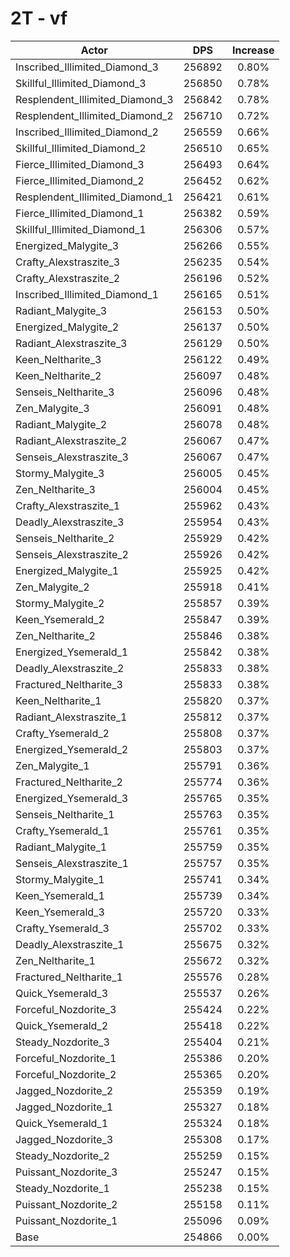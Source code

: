# 2T - vf
| Actor | DPS | Increase |
|---|:---:|:---:|
|Inscribed_Illimited_Diamond_3|256892|0.80%|
|Skillful_Illimited_Diamond_3|256850|0.78%|
|Resplendent_Illimited_Diamond_3|256842|0.78%|
|Resplendent_Illimited_Diamond_2|256710|0.72%|
|Inscribed_Illimited_Diamond_2|256559|0.66%|
|Skillful_Illimited_Diamond_2|256510|0.65%|
|Fierce_Illimited_Diamond_3|256493|0.64%|
|Fierce_Illimited_Diamond_2|256452|0.62%|
|Resplendent_Illimited_Diamond_1|256421|0.61%|
|Fierce_Illimited_Diamond_1|256382|0.59%|
|Skillful_Illimited_Diamond_1|256306|0.57%|
|Energized_Malygite_3|256266|0.55%|
|Crafty_Alexstraszite_3|256235|0.54%|
|Crafty_Alexstraszite_2|256196|0.52%|
|Inscribed_Illimited_Diamond_1|256165|0.51%|
|Radiant_Malygite_3|256153|0.50%|
|Energized_Malygite_2|256137|0.50%|
|Radiant_Alexstraszite_3|256129|0.50%|
|Keen_Neltharite_3|256122|0.49%|
|Keen_Neltharite_2|256097|0.48%|
|Senseis_Neltharite_3|256096|0.48%|
|Zen_Malygite_3|256091|0.48%|
|Radiant_Malygite_2|256078|0.48%|
|Radiant_Alexstraszite_2|256067|0.47%|
|Senseis_Alexstraszite_3|256067|0.47%|
|Stormy_Malygite_3|256005|0.45%|
|Zen_Neltharite_3|256004|0.45%|
|Crafty_Alexstraszite_1|255962|0.43%|
|Deadly_Alexstraszite_3|255954|0.43%|
|Senseis_Neltharite_2|255929|0.42%|
|Senseis_Alexstraszite_2|255926|0.42%|
|Energized_Malygite_1|255925|0.42%|
|Zen_Malygite_2|255918|0.41%|
|Stormy_Malygite_2|255857|0.39%|
|Keen_Ysemerald_2|255847|0.39%|
|Zen_Neltharite_2|255846|0.38%|
|Energized_Ysemerald_1|255842|0.38%|
|Deadly_Alexstraszite_2|255833|0.38%|
|Fractured_Neltharite_3|255833|0.38%|
|Keen_Neltharite_1|255820|0.37%|
|Radiant_Alexstraszite_1|255812|0.37%|
|Crafty_Ysemerald_2|255808|0.37%|
|Energized_Ysemerald_2|255803|0.37%|
|Zen_Malygite_1|255791|0.36%|
|Fractured_Neltharite_2|255774|0.36%|
|Energized_Ysemerald_3|255765|0.35%|
|Senseis_Neltharite_1|255763|0.35%|
|Crafty_Ysemerald_1|255761|0.35%|
|Radiant_Malygite_1|255759|0.35%|
|Senseis_Alexstraszite_1|255757|0.35%|
|Stormy_Malygite_1|255741|0.34%|
|Keen_Ysemerald_1|255739|0.34%|
|Keen_Ysemerald_3|255720|0.33%|
|Crafty_Ysemerald_3|255702|0.33%|
|Deadly_Alexstraszite_1|255675|0.32%|
|Zen_Neltharite_1|255672|0.32%|
|Fractured_Neltharite_1|255576|0.28%|
|Quick_Ysemerald_3|255537|0.26%|
|Forceful_Nozdorite_3|255424|0.22%|
|Quick_Ysemerald_2|255418|0.22%|
|Steady_Nozdorite_3|255404|0.21%|
|Forceful_Nozdorite_1|255386|0.20%|
|Forceful_Nozdorite_2|255365|0.20%|
|Jagged_Nozdorite_2|255359|0.19%|
|Jagged_Nozdorite_1|255327|0.18%|
|Quick_Ysemerald_1|255324|0.18%|
|Jagged_Nozdorite_3|255308|0.17%|
|Steady_Nozdorite_2|255259|0.15%|
|Puissant_Nozdorite_3|255247|0.15%|
|Steady_Nozdorite_1|255238|0.15%|
|Puissant_Nozdorite_2|255158|0.11%|
|Puissant_Nozdorite_1|255096|0.09%|
|Base|254866|0.00%|
